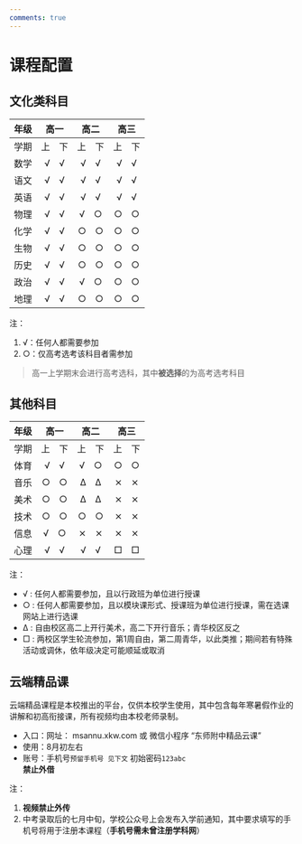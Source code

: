 ```yaml
---
comments: true
---
```


# 课程配置

## 文化类科目

|年级|高一|高二|高三|
|:---:|:---:|:---:|:---:|
|学期|上&emsp;下|上&emsp;下|上&emsp;下|
|数学|√&emsp;√|√&emsp;√|√&emsp;√|
|语文|√&emsp;√|√&emsp;√|√&emsp;√|
|英语|√&emsp;√|√&emsp;√|√&emsp;√|
|物理|√&emsp;√|√&emsp;○|○&emsp;○|
|化学|√&emsp;√|○&emsp;○|○&emsp;○|
|生物|√&emsp;√|○&emsp;○|○&emsp;○|
|历史|√&emsp;√|○&emsp;○|○&emsp;○|
|政治|√&emsp;√|√&emsp;○|○&emsp;○|
|地理|√&emsp;√|○&emsp;○|○&emsp;○|

注：

1. √：任何人都需要参加
2. ○：仅高考选考该科目者需参加
> 高一上学期末会进行高考选科，其中**被选择**的为高考选考科目

## 其他科目

|年级|高一|高二|高三|
|:---:|:---:|:---:|:---:|
|学期|上&emsp;下|上&emsp;下|上&emsp;下|
|体育|√&emsp;√|√&emsp;○|○&emsp;○|
|音乐|○&emsp;○|Δ&emsp;Δ|⨯&emsp;⨯|
|美术|○&emsp;○|Δ&emsp;Δ|⨯&emsp;⨯|
|技术|○&emsp;○|○&emsp;○|⨯&emsp;⨯|
|信息|√&emsp;○|⨯&emsp;⨯|⨯&emsp;⨯|
|心理|√&emsp;√|√&emsp;√|□&emsp;□|

注：

- √ : 任何人都需要参加，且以行政班为单位进行授课
- ○ : 任何人都需要参加，且以模块课形式、授课班为单位进行授课，需在选课网站上进行选课
- Δ : 自由校区高二上开行美术，高二下开行音乐；青华校区反之
- □ : 两校区学生轮流参加，第1周自由，第二周青华，以此类推；期间若有特殊活动或调休，依年级决定可能顺延或取消


## 云端精品课
云端精品课程是本校推出的平台，仅供本校学生使用，其中包含每年寒暑假作业的讲解和初高衔接课，所有视频均由本校老师录制。

- 入口：网址： msannu.xkw.com 或 微信小程序 “东师附中精品云课”
- 使用：8月初左右
- 账号：手机号`预留手机号 见下文` 初始密码`123abc`  
**禁止外借**

注：

1. **视频禁止外传**
2. 中考录取后的七月中旬，学校公众号上会发布入学前通知，其中要求填写的手机号将用于注册本课程（**手机号需未曾注册学科网**）